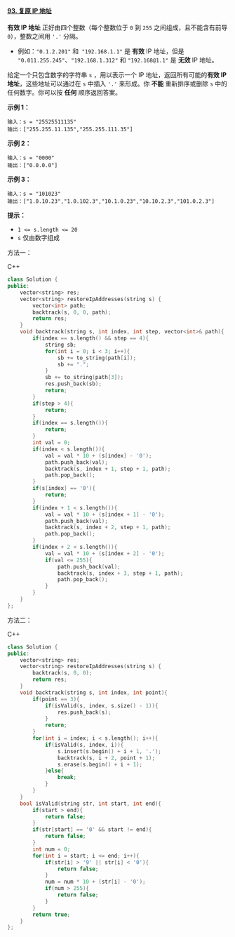 #### [93. 复原 IP 地址](https://leetcode-cn.com/problems/restore-ip-addresses/)

**有效 IP 地址** 正好由四个整数（每个整数位于 `0` 到 `255` 之间组成，且不能含有前导 `0`），整数之间用 `'.'` 分隔。

- 例如：`"0.1.2.201"` 和` "192.168.1.1"` 是 **有效** IP 地址，但是 `"0.011.255.245"`、`"192.168.1.312"` 和 `"192.168@1.1"` 是 **无效** IP 地址。

给定一个只包含数字的字符串 `s` ，用以表示一个 IP 地址，返回所有可能的**有效 IP 地址**，这些地址可以通过在 `s` 中插入 `'.'` 来形成。你 **不能** 重新排序或删除 `s` 中的任何数字。你可以按 **任何** 顺序返回答案。

 

**示例 1：**

```
输入：s = "25525511135"
输出：["255.255.11.135","255.255.111.35"]
```

**示例 2：**

```
输入：s = "0000"
输出：["0.0.0.0"]
```

**示例 3：**

```
输入：s = "101023"
输出：["1.0.10.23","1.0.102.3","10.1.0.23","10.10.2.3","101.0.2.3"]
```

 

**提示：**

- `1 <= s.length <= 20`
- `s` 仅由数字组成

方法一：

C++

```c++
class Solution {
public:
    vector<string> res;
    vector<string> restoreIpAddresses(string s) {
        vector<int> path;
        backtrack(s, 0, 0, path);
        return res;
    }
    void backtrack(string s, int index, int step, vector<int>& path){
        if(index == s.length() && step == 4){
            string sb;
            for(int i = 0; i < 3; i++){
                sb += to_string(path[i]);
                sb += ".";
            }
            sb += to_string(path[3]);
            res.push_back(sb);
            return;
        }
        if(step > 4){
            return;
        }
        if(index == s.length()){
            return;
        }
        int val = 0;
        if(index < s.length()){
            val = val * 10 + (s[index] - '0');
            path.push_back(val);
            backtrack(s, index + 1, step + 1, path);
            path.pop_back();
        }
        if(s[index] == '0'){
            return;
        }
        if(index + 1 < s.length()){
            val = val * 10 + (s[index + 1] - '0');
            path.push_back(val);
            backtrack(s, index + 2, step + 1, path);
            path.pop_back();
        }
        if(index + 2 < s.length()){
            val = val * 10 + (s[index + 2] - '0');
            if(val <= 255){
                path.push_back(val);
                backtrack(s, index + 3, step + 1, path);
                path.pop_back();
            }
        }
    }
};
```



方法二：

C++

```c++
class Solution {
public:
    vector<string> res;
    vector<string> restoreIpAddresses(string s) {
        backtrack(s, 0, 0);
        return res;
    }
    void backtrack(string s, int index, int point){
        if(point == 3){
            if(isValid(s, index, s.size() - 1)){
                res.push_back(s);
            }
            return;
        }
        for(int i = index; i < s.length(); i++){
            if(isValid(s, index, i)){
                s.insert(s.begin() + i + 1, '.');
                backtrack(s, i + 2, point + 1);
                s.erase(s.begin() + i + 1);
            }else{
                break;
            }
        }
    }
    bool isValid(string str, int start, int end){
        if(start > end){
            return false;
        }
        if(str[start] == '0' && start != end){
            return false;
        }
        int num = 0;
        for(int i = start; i <= end; i++){
            if(str[i] > '9' || str[i] < '0'){
                return false;
            }
            num = num * 10 + (str[i] - '0');
            if(num > 255){
                return false;
            }
        }
        return true;
    }
};
```

